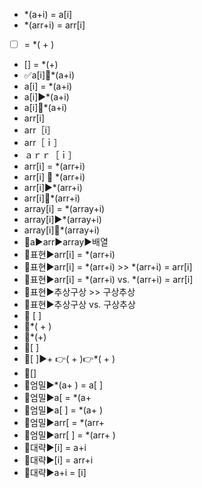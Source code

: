 ﻿- *(a+i) = a[i] 
- *(arr+i) = arr[i] 
- [ ] = *( + )
- [] = *(+)
- ✅a[i]🟰*(a+i)
- a[i] = *(a+i)
- a[i]▶️*(a+i)
- a[i]🟰*(a+i)
- arr[i]
- arr［i］
- arr［ｉ］
- ａｒｒ［ｉ］
- arr[i] = *(arr+i)
- arr[i] 🟰 *(arr+i)
- arr[i]▶️*(arr+i)
- arr[i]🟰*(arr+i)
- array[i] = *(array+i)
- array[i]▶️*(array+i)
- array[i]🟰*(array+i)
- 📌a▶️arr▶️array▶️배열
- 📌표현▶️arr[i] = *(arr+i)
- 📌표현▶️arr[i] = *(arr+i) >> *(arr+i) = arr[i] 
- 📌표현▶️arr[i] = *(arr+i) vs. *(arr+i) = arr[i] 
- 📌표현▶️추상구상 >> 구상추상
- 📌표현▶️추상구상 vs. 구상추상
- 📍 [ ]
- 📍*( + )
- 📍*(+)
- 📍[ ]
- 📍[ ]▶️+ 👉( + )👉*( + )
- 📍[]
- 🔎엄밀▶️*(a+ ) = a[ ]
- 🔎엄밀▶️a[  = *(a+ 
- 🔎엄밀▶️a[ ] = *(a+ )
- 🔎엄밀▶️arr[  = *(arr+ 
- 🔎엄밀▶️arr[ ] = *(arr+ )
- 🚩대략▶️[i] = a+i
- 🚩대략▶️[i] = arr+i
- 🚩대략▶️a+i = [i]
